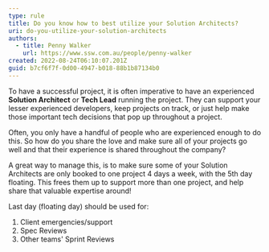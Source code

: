```yaml
---
type: rule
title: Do you know how to best utilize your Solution Architects?
uri: do-you-utilize-your-solution-architects
authors:
  - title: Penny Walker
    url: https://www.ssw.com.au/people/penny-walker
created: 2022-08-24T06:10:07.201Z
guid: b7cf6f7f-0d00-4947-b018-88b1b87134b0
---
```

To have a successful project, it is often imperative to have an experienced **Solution Architect** or **Tech Lead** running the project. They can support your lesser experienced developers, keep projects on track, or just help make those important tech decisions that pop up throughout a project.

Often, you only have a handful of people who are experienced enough to do this. So how do you share the love and make sure all of your projects go well and that their experience is shared throughout the company?

<!--endintro-->

A great way to manage this, is to make sure some of your Solution Architects are only booked to one project 4 days a week, with the 5th day floating. This frees them up to support more than one project, and help share that valuable expertise around!

Last day (floating day) should be used for:

1. Client emergencies/support
2. Spec Reviews
3. Other teams' Sprint Reviews
